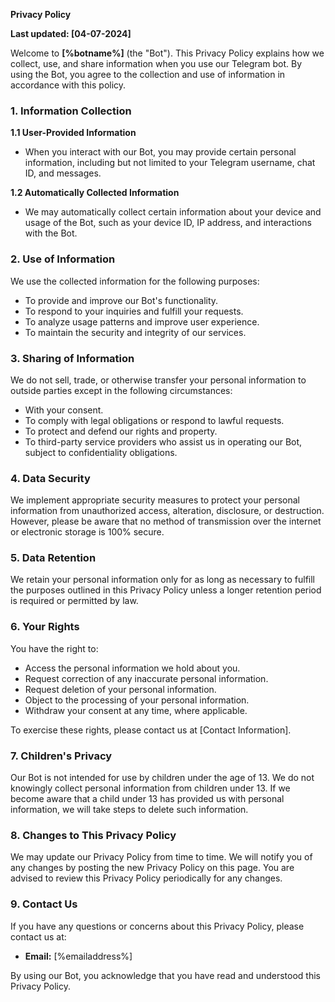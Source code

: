 **Privacy Policy**

**Last updated: [04-07-2024]**

Welcome to **[%botname%]** (the "Bot"). This Privacy Policy explains how we collect, use, and share information when you use our Telegram bot. By using the Bot, you agree to the collection and use of information in accordance with this policy.

### 1. Information Collection

**1.1 User-Provided Information**
- When you interact with our Bot, you may provide certain personal information, including but not limited to your Telegram username, chat ID, and messages.

**1.2 Automatically Collected Information**
- We may automatically collect certain information about your device and usage of the Bot, such as your device ID, IP address, and interactions with the Bot.

### 2. Use of Information

We use the collected information for the following purposes:
- To provide and improve our Bot's functionality.
- To respond to your inquiries and fulfill your requests.
- To analyze usage patterns and improve user experience.
- To maintain the security and integrity of our services.

### 3. Sharing of Information

We do not sell, trade, or otherwise transfer your personal information to outside parties except in the following circumstances:
- With your consent.
- To comply with legal obligations or respond to lawful requests.
- To protect and defend our rights and property.
- To third-party service providers who assist us in operating our Bot, subject to confidentiality obligations.

### 4. Data Security

We implement appropriate security measures to protect your personal information from unauthorized access, alteration, disclosure, or destruction. However, please be aware that no method of transmission over the internet or electronic storage is 100% secure.

### 5. Data Retention

We retain your personal information only for as long as necessary to fulfill the purposes outlined in this Privacy Policy unless a longer retention period is required or permitted by law.

### 6. Your Rights

You have the right to:
- Access the personal information we hold about you.
- Request correction of any inaccurate personal information.
- Request deletion of your personal information.
- Object to the processing of your personal information.
- Withdraw your consent at any time, where applicable.

To exercise these rights, please contact us at [Contact Information].

### 7. Children's Privacy

Our Bot is not intended for use by children under the age of 13. We do not knowingly collect personal information from children under 13. If we become aware that a child under 13 has provided us with personal information, we will take steps to delete such information.

### 8. Changes to This Privacy Policy

We may update our Privacy Policy from time to time. We will notify you of any changes by posting the new Privacy Policy on this page. You are advised to review this Privacy Policy periodically for any changes.

### 9. Contact Us

If you have any questions or concerns about this Privacy Policy, please contact us at:
- **Email:** [%emailaddress%]

By using our Bot, you acknowledge that you have read and understood this Privacy Policy.
